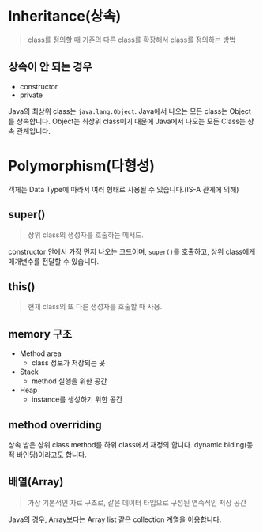 # Inheritance(상속)
> class를 정의할 때 기존의 다른 class를 확장해서 class를 정의하는 방법

## 상속이 안 되는 경우
- constructor
- private

Java의 최상위 class는 <code>java.lang.Object</code>. Java에서 나오는 모든 class는 Object를 상속합니다. Object는 최상위 class이기 때문에 Java에서 나오는 모든 Class는 상속 관계입니다.

# Polymorphism(다형성)
객체는 Data Type에 따라서 여러 형태로 사용될 수 있습니다.(IS-A 관계에 의해)

## super()

> 상위 class의 생성자를 호출하는 메서드.

constructor 안에서 가장 먼저 나오는 코드이며, <code>super()</code>를 호출하고, 상위 class에게 매개변수를 전달할 수 있습니다.

## this()
> 현재 class의 또 다른 생성자를 호출할 때 사용.

## memory 구조
- Method area
  - class 정보가 저장되는 곳
- Stack
  - method 실행을 위한 공간
- Heap
  - instance를 생성하기 위한 공간

## method overriding

상속 받은 상위 class method를 하위 class에서 재정의 합니다. dynamic biding(동적 바인딩)이라고도 합니다.

## 배열(Array)
> 가장 기본적인 자료 구조로, 같은 데이터 타입으로 구성된 연속적인 저장 공간

Java의 경우, Array보다는 Array list 같은 collection 계열을 이용합니다.